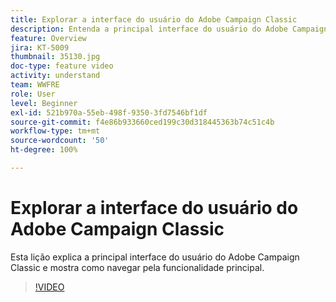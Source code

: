 ```yaml
---
title: Explorar a interface do usuário do Adobe Campaign Classic
description: Entenda a principal interface do usuário do Adobe Campaign Classic e como navegar pela funcionalidade principal.
feature: Overview
jira: KT-5009
thumbnail: 35130.jpg
doc-type: feature video
activity: understand
team: WWFRE
role: User
level: Beginner
exl-id: 521b970a-55eb-498f-9350-3fd7546bf1df
source-git-commit: f4e86b933660ced199c30d318445363b74c51c4b
workflow-type: tm+mt
source-wordcount: '50'
ht-degree: 100%

---
```


# Explorar a interface do usuário do Adobe Campaign Classic

Esta lição explica a principal interface do usuário do Adobe Campaign Classic e mostra como navegar pela funcionalidade principal.

>[!VIDEO](https://video.tv.adobe.com/v/35130?quality=12&learn=on)
